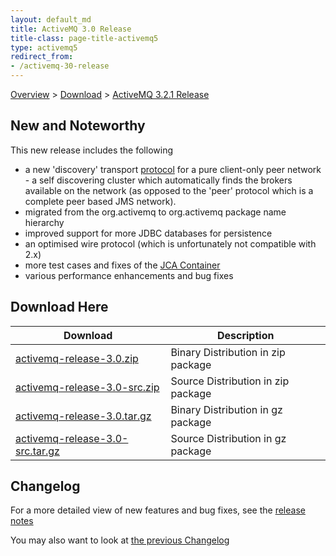 ```yaml
---
layout: default_md
title: ActiveMQ 3.0 Release 
title-class: page-title-activemq5
type: activemq5
redirect_from:
- /activemq-30-release
---
```


[Overview](overview) > [Download](download) > [ActiveMQ 3.2.1 Release](activemq-30-release)

New and Noteworthy
------------------

This new release includes the following

*   a new 'discovery' transport [protocol](FeaturesFeatures/Features/uri-Connectivity/protocols) for a pure client-only peer network - a self discovering cluster which automatically finds the brokers available on the network (as opposed to the 'peer' protocol which is a complete peer based JMS network).
*   migrated from the org.activemq to org.activemq package name hierarchy
*   improved support for more JDBC databases for persistence
*   an optimised wire protocol (which is unfortunately not compatible with 2.x)
*   more test cases and fixes of the [JCA Container](jca-container)
*   various performance enhancements and bug fixes

Download Here
-------------

Download|Description
---|---
[activemq-release-3.0.zip](http://dist.codehaus.org/activemq/distributions/activemq-release-3.0.zip)|Binary Distribution in zip package
[activemq-release-3.0-src.zip](http://dist.codehaus.org/activemq/distributions/activemq-release-3.0-src.zip)|Source Distribution in zip package
[activemq-release-3.0.tar.gz](http://dist.codehaus.org/activemq/distributions/activemq-release-3.0.tar.gz)|Binary Distribution in gz package
[activemq-release-3.0-src.tar.gz](http://dist.codehaus.org/activemq/distributions/activemq-release-3.0-src.tar.gz)|Source Distribution in gz package

Changelog
---------

For a more detailed view of new features and bug fixes, see the [release notes](http://jira.activemq.org/jira/secure/ReleaseNote.jspa?version=11500&styleName=Html&projectId=10520&Create=Create)

You may also want to look at [the previous Changelog](activemq-21-release)

